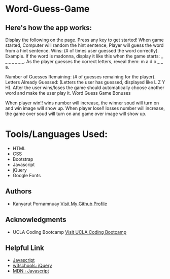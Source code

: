 # Word-Guess-Game
<h2>Here's how the app works:</h2>
Display the following on the page. 
Press any key to get started!
When game started, Computer will random the hint sentence, Player will guess the word from a hint sentence.
Wins: (# of times user guessed the word correctly).
Example.
If the word is madonna, display it like this when the game starts: _ _ _ _ _ _ _.
As the player guesses the correct letters, reveal them: m a d o _ _ a.

Number of Guesses Remaining: (# of guesses remaining for the player).
Letters Already Guessed: (Letters the user has guessed, displayed like L Z Y H).
After the user wins/loses the game should automatically choose another word and make the user play it.
Word Guess Game Bonuses

When player win!! wins number will increase, the winner soud will turn on and win image will show up.
When player lose!! losses number will increase, the game over soud will turn on and game over image will show up.

<h1 style =" border-bottom:1px;">Tools/Languages Used:</h1>

<ul>
  <li>HTML</li>
  <li>CSS</li>
  <li>Bootstrap</li>
   <li>Javascript</li>
  <li>jQuery</li>
  <li>Google Fonts</li>
</ul>

<h2 style =" border-bottom:1px;">Authors</h2>
<ul>
  <li>Kanyarut Pornamnuay   <a target="_blank" rel="nofollow" href="https://github.com/benbaba2525">Visit My Github Profile</a></li>
</ul>

<h2 style =" border-bottom:1px;">Acknowledgments</h2>
<ul>
  <li>UCLA Coding Bootcamp   <a target="_blank" rel="nofollow" href="https://github.com/benbaba2525">Visit UCLA Coding Bootcamp</a></li>
</ul>

<h2 style =" border-bottom:1px;">Helpful Link</h2>

<ul>
  <li><a target="_blank" rel="nofollow" href="https://www.w3schools.com/js/default.asp">Javascript</a></li>
  <li><a target="_blank" rel="nofollow" href="https://www.w3schools.com/jquery/default.asp">w3schools: jQuery</a></li>
  <li><a target="_blank" rel="nofollow" href="https://developer.mozilla.org/en-US/docs/Web/JavaScript">MDN : Javascript</a></li>
</ul>
    
